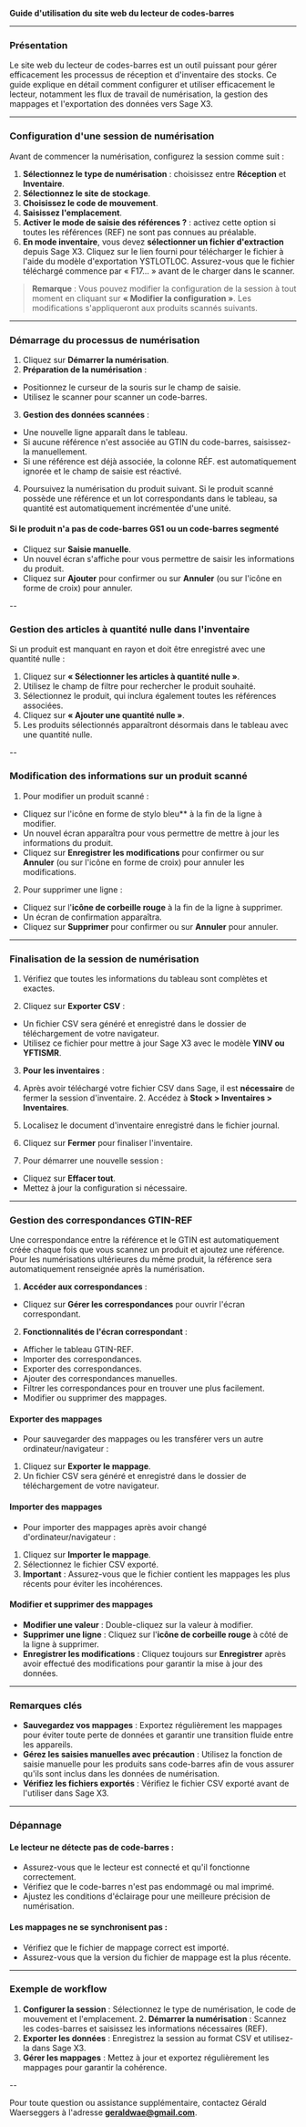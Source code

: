 **Guide d'utilisation du site web du lecteur de codes-barres**

---

### Présentation

Le site web du lecteur de codes-barres est un outil puissant pour gérer efficacement les processus de réception et d'inventaire des stocks. Ce guide explique en détail comment configurer et utiliser efficacement le lecteur, notamment les flux de travail de numérisation, la gestion des mappages et l'exportation des données vers Sage X3.

---

### Configuration d'une session de numérisation

Avant de commencer la numérisation, configurez la session comme suit :

1. **Sélectionnez le type de numérisation** : choisissez entre **Réception** et **Inventaire**.
2. **Sélectionnez le site de stockage**.
3. **Choisissez le code de mouvement**.
4. **Saisissez l'emplacement**.
5. **Activer le mode de saisie des références ?** : activez cette option si toutes les références (REF) ne sont pas connues au préalable.
6. **En mode inventaire**, vous devez **sélectionner un fichier d'extraction** depuis Sage X3. Cliquez sur le lien fourni pour télécharger le fichier à l'aide du modèle d'exportation YSTLOTLOC. Assurez-vous que le fichier téléchargé commence par « F17... » avant de le charger dans le scanner.

> **Remarque** : Vous pouvez modifier la configuration de la session à tout moment en cliquant sur **« Modifier la configuration »**. Les modifications s'appliqueront aux produits scannés suivants.

---

### Démarrage du processus de numérisation

1. Cliquez sur **Démarrer la numérisation**.
2. **Préparation de la numérisation** :

- Positionnez le curseur de la souris sur le champ de saisie.
- Utilisez le scanner pour scanner un code-barres.

3. **Gestion des données scannées** :

- Une nouvelle ligne apparaît dans le tableau.
- Si aucune référence n'est associée au GTIN du code-barres, saisissez-la manuellement.
- Si une référence est déjà associée, la colonne RÉF. est automatiquement ignorée et le champ de saisie est réactivé.

4. Poursuivez la numérisation du produit suivant. Si le produit scanné possède une référence et un lot correspondants dans le tableau, sa quantité est automatiquement incrémentée d'une unité.

#### Si le produit n'a pas de code-barres GS1 ou un code-barres segmenté

- Cliquez sur **Saisie manuelle**.
- Un nouvel écran s'affiche pour vous permettre de saisir les informations du produit.
- Cliquez sur **Ajouter** pour confirmer ou sur **Annuler** (ou sur l'icône en forme de croix) pour annuler.

--

### Gestion des articles à quantité nulle dans l'inventaire

Si un produit est manquant en rayon et doit être enregistré avec une quantité nulle :

1. Cliquez sur **« Sélectionner les articles à quantité nulle »**.
2. Utilisez le champ de filtre pour rechercher le produit souhaité.
3. Sélectionnez le produit, qui inclura également toutes les références associées.
4. Cliquez sur **« Ajouter une quantité nulle »**.
5. Les produits sélectionnés apparaîtront désormais dans le tableau avec une quantité nulle.

--

### Modification des informations sur un produit scanné

1. Pour modifier un produit scanné :

- Cliquez sur l'icône en forme de stylo bleu\*\* à la fin de la ligne à modifier.
- Un nouvel écran apparaîtra pour vous permettre de mettre à jour les informations du produit.
- Cliquez sur **Enregistrer les modifications** pour confirmer ou sur **Annuler** (ou sur l'icône en forme de croix) pour annuler les modifications.

2. Pour supprimer une ligne :

- Cliquez sur l'**icône de corbeille rouge** à la fin de la ligne à supprimer.
- Un écran de confirmation apparaîtra.
- Cliquez sur **Supprimer** pour confirmer ou sur **Annuler** pour annuler.

---

### Finalisation de la session de numérisation

1. Vérifiez que toutes les informations du tableau sont complètes et exactes.

2. Cliquez sur **Exporter CSV** :

- Un fichier CSV sera généré et enregistré dans le dossier de téléchargement de votre navigateur.
- Utilisez ce fichier pour mettre à jour Sage X3 avec le modèle **YINV ou YFTISMR**.

3. **Pour les inventaires** :

1. Après avoir téléchargé votre fichier CSV dans Sage, il est **nécessaire** de fermer la session d'inventaire. 2. Accédez à **Stock > Inventaires > Inventaires**.
1. Localisez le document d'inventaire enregistré dans le fichier journal.
1. Cliquez sur **Fermer** pour finaliser l'inventaire.

1. Pour démarrer une nouvelle session :

- Cliquez sur **Effacer tout**.
- Mettez à jour la configuration si nécessaire.

---

### Gestion des correspondances GTIN-REF

Une correspondance entre la référence et le GTIN est automatiquement créée chaque fois que vous scannez un produit et ajoutez une référence. Pour les numérisations ultérieures du même produit, la référence sera automatiquement renseignée après la numérisation.

1. **Accéder aux correspondances** :

- Cliquez sur **Gérer les correspondances** pour ouvrir l'écran correspondant.

2. **Fonctionnalités de l'écran correspondant** :

- Afficher le tableau GTIN-REF.
- Importer des correspondances.
- Exporter des correspondances.
- Ajouter des correspondances manuelles.
- Filtrer les correspondances pour en trouver une plus facilement.
- Modifier ou supprimer des mappages.

#### Exporter des mappages

- Pour sauvegarder des mappages ou les transférer vers un autre ordinateur/navigateur :

1. Cliquez sur **Exporter le mappage**.
2. Un fichier CSV sera généré et enregistré dans le dossier de téléchargement de votre navigateur.

#### Importer des mappages

- Pour importer des mappages après avoir changé d'ordinateur/navigateur :

1. Cliquez sur **Importer le mappage**.
2. Sélectionnez le fichier CSV exporté.
3. **Important** : Assurez-vous que le fichier contient les mappages les plus récents pour éviter les incohérences.

#### Modifier et supprimer des mappages

- **Modifier une valeur** : Double-cliquez sur la valeur à modifier.
- **Supprimer une ligne** : Cliquez sur l'**icône de corbeille rouge** à côté de la ligne à supprimer.
- **Enregistrer les modifications** : Cliquez toujours sur **Enregistrer** après avoir effectué des modifications pour garantir la mise à jour des données.

---

### Remarques clés

- **Sauvegardez vos mappages** : Exportez régulièrement les mappages pour éviter toute perte de données et garantir une transition fluide entre les appareils.
- **Gérez les saisies manuelles avec précaution** : Utilisez la fonction de saisie manuelle pour les produits sans code-barres afin de vous assurer qu'ils sont inclus dans les données de numérisation.
- **Vérifiez les fichiers exportés** : Vérifiez le fichier CSV exporté avant de l'utiliser dans Sage X3.

---

### Dépannage

#### Le lecteur ne détecte pas de code-barres :

- Assurez-vous que le lecteur est connecté et qu'il fonctionne correctement.
- Vérifiez que le code-barres n'est pas endommagé ou mal imprimé.
- Ajustez les conditions d'éclairage pour une meilleure précision de numérisation.

#### Les mappages ne se synchronisent pas :

- Vérifiez que le fichier de mappage correct est importé.
- Assurez-vous que la version du fichier de mappage est la plus récente.

---

### Exemple de workflow

1. **Configurer la session** : Sélectionnez le type de numérisation, le code de mouvement et l'emplacement. 2. **Démarrer la numérisation** : Scannez les codes-barres et saisissez les informations nécessaires (REF).
2. **Exporter les données** : Enregistrez la session au format CSV et utilisez-la dans Sage X3.
3. **Gérer les mappages** : Mettez à jour et exportez régulièrement les mappages pour garantir la cohérence.

--

Pour toute question ou assistance supplémentaire, contactez Gérald Waerseggers à l'adresse **[geraldwae@gmail.com](mailto:geraldwae@gmail.com)**.
